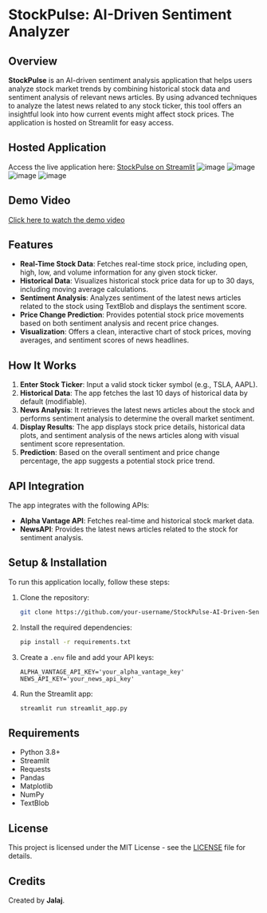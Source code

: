 
# StockPulse: AI-Driven Sentiment Analyzer

## Overview
**StockPulse** is an AI-driven sentiment analysis application that helps users analyze stock market trends by combining historical stock data and sentiment analysis of relevant news articles. By using advanced techniques to analyze the latest news related to any stock ticker, this tool offers an insightful look into how current events might affect stock prices. The application is hosted on Streamlit for easy access.

## Hosted Application
Access the live application here: [StockPulse on Streamlit](https://studious-space-dollop-p54jxxw47gxc5r7-8501.app.github.dev/)
![image](https://github.com/user-attachments/assets/8a7eba3b-b571-431d-a45e-fe436dde8419)
![image](https://github.com/user-attachments/assets/5de96da8-688b-4d6f-8421-d508d1e82d10)
![image](https://github.com/user-attachments/assets/16120bd8-5d9b-43be-a0aa-d4ebaec81fd2)
![image](https://github.com/user-attachments/assets/456beffe-9e50-4562-a21f-6f94fb0d1672)

## Demo Video
[Click here to watch the demo video](https://drive.google.com/file/d/11UWpXqEMlrnJXRnXT3qA2f177XuSCI5Z/view?usp=sharing)




## Features
- **Real-Time Stock Data**: Fetches real-time stock price, including open, high, low, and volume information for any given stock ticker.
- **Historical Data**: Visualizes historical stock price data for up to 30 days, including moving average calculations.
- **Sentiment Analysis**: Analyzes sentiment of the latest news articles related to the stock using TextBlob and displays the sentiment score.
- **Price Change Prediction**: Provides potential stock price movements based on both sentiment analysis and recent price changes.
- **Visualization**: Offers a clean, interactive chart of stock prices, moving averages, and sentiment scores of news headlines.

## How It Works
1. **Enter Stock Ticker**: Input a valid stock ticker symbol (e.g., TSLA, AAPL).
2. **Historical Data**: The app fetches the last 10 days of historical data by default (modifiable).
3. **News Analysis**: It retrieves the latest news articles about the stock and performs sentiment analysis to determine the overall market sentiment.
4. **Display Results**: The app displays stock price details, historical data plots, and sentiment analysis of the news articles along with visual sentiment score representation.
5. **Prediction**: Based on the overall sentiment and price change percentage, the app suggests a potential stock price trend.

## API Integration
The app integrates with the following APIs:
- **Alpha Vantage API**: Fetches real-time and historical stock market data.
- **NewsAPI**: Provides the latest news articles related to the stock for sentiment analysis.

## Setup & Installation
To run this application locally, follow these steps:
1. Clone the repository:
   ```bash
   git clone https://github.com/your-username/StockPulse-AI-Driven-Sentiment-Analyzer.git
   ```
2. Install the required dependencies:
   ```bash
   pip install -r requirements.txt
   ```
3. Create a `.env` file and add your API keys:
   ```
   ALPHA_VANTAGE_API_KEY='your_alpha_vantage_key'
   NEWS_API_KEY='your_news_api_key'
   ```
4. Run the Streamlit app:
   ```bash
   streamlit run streamlit_app.py
   ```

## Requirements
- Python 3.8+
- Streamlit
- Requests
- Pandas
- Matplotlib
- NumPy
- TextBlob

## License
This project is licensed under the MIT License - see the [LICENSE](LICENSE) file for details.

## Credits
Created by **Jalaj**.


